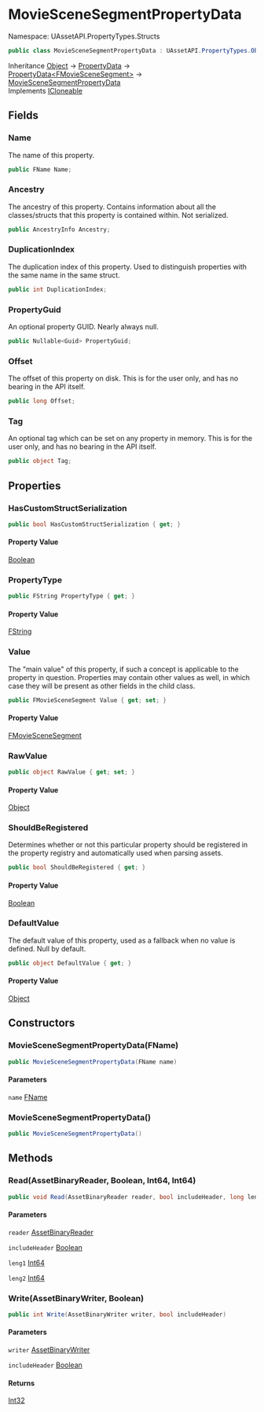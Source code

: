# MovieSceneSegmentPropertyData

Namespace: UAssetAPI.PropertyTypes.Structs

```csharp
public class MovieSceneSegmentPropertyData : UAssetAPI.PropertyTypes.Objects.PropertyData`1[[UAssetAPI.PropertyTypes.Structs.FMovieSceneSegment, UAssetAPI, Version=1.0.0.0, Culture=neutral, PublicKeyToken=null]], System.ICloneable
```

Inheritance [Object](https://docs.microsoft.com/en-us/dotnet/api/system.object) → [PropertyData](./uassetapi.propertytypes.objects.propertydata.md) → [PropertyData&lt;FMovieSceneSegment&gt;](./uassetapi.propertytypes.objects.propertydata-1.md) → [MovieSceneSegmentPropertyData](./uassetapi.propertytypes.structs.moviescenesegmentpropertydata.md)<br>
Implements [ICloneable](https://docs.microsoft.com/en-us/dotnet/api/system.icloneable)

## Fields

### **Name**

The name of this property.

```csharp
public FName Name;
```

### **Ancestry**

The ancestry of this property. Contains information about all the classes/structs that this property is contained within. Not serialized.

```csharp
public AncestryInfo Ancestry;
```

### **DuplicationIndex**

The duplication index of this property. Used to distinguish properties with the same name in the same struct.

```csharp
public int DuplicationIndex;
```

### **PropertyGuid**

An optional property GUID. Nearly always null.

```csharp
public Nullable<Guid> PropertyGuid;
```

### **Offset**

The offset of this property on disk. This is for the user only, and has no bearing in the API itself.

```csharp
public long Offset;
```

### **Tag**

An optional tag which can be set on any property in memory. This is for the user only, and has no bearing in the API itself.

```csharp
public object Tag;
```

## Properties

### **HasCustomStructSerialization**

```csharp
public bool HasCustomStructSerialization { get; }
```

#### Property Value

[Boolean](https://docs.microsoft.com/en-us/dotnet/api/system.boolean)<br>

### **PropertyType**

```csharp
public FString PropertyType { get; }
```

#### Property Value

[FString](./uassetapi.unrealtypes.fstring.md)<br>

### **Value**

The "main value" of this property, if such a concept is applicable to the property in question. Properties may contain other values as well, in which case they will be present as other fields in the child class.

```csharp
public FMovieSceneSegment Value { get; set; }
```

#### Property Value

[FMovieSceneSegment](./uassetapi.propertytypes.structs.fmoviescenesegment.md)<br>

### **RawValue**

```csharp
public object RawValue { get; set; }
```

#### Property Value

[Object](https://docs.microsoft.com/en-us/dotnet/api/system.object)<br>

### **ShouldBeRegistered**

Determines whether or not this particular property should be registered in the property registry and automatically used when parsing assets.

```csharp
public bool ShouldBeRegistered { get; }
```

#### Property Value

[Boolean](https://docs.microsoft.com/en-us/dotnet/api/system.boolean)<br>

### **DefaultValue**

The default value of this property, used as a fallback when no value is defined. Null by default.

```csharp
public object DefaultValue { get; }
```

#### Property Value

[Object](https://docs.microsoft.com/en-us/dotnet/api/system.object)<br>

## Constructors

### **MovieSceneSegmentPropertyData(FName)**

```csharp
public MovieSceneSegmentPropertyData(FName name)
```

#### Parameters

`name` [FName](./uassetapi.unrealtypes.fname.md)<br>

### **MovieSceneSegmentPropertyData()**

```csharp
public MovieSceneSegmentPropertyData()
```

## Methods

### **Read(AssetBinaryReader, Boolean, Int64, Int64)**

```csharp
public void Read(AssetBinaryReader reader, bool includeHeader, long leng1, long leng2)
```

#### Parameters

`reader` [AssetBinaryReader](./uassetapi.assetbinaryreader.md)<br>

`includeHeader` [Boolean](https://docs.microsoft.com/en-us/dotnet/api/system.boolean)<br>

`leng1` [Int64](https://docs.microsoft.com/en-us/dotnet/api/system.int64)<br>

`leng2` [Int64](https://docs.microsoft.com/en-us/dotnet/api/system.int64)<br>

### **Write(AssetBinaryWriter, Boolean)**

```csharp
public int Write(AssetBinaryWriter writer, bool includeHeader)
```

#### Parameters

`writer` [AssetBinaryWriter](./uassetapi.assetbinarywriter.md)<br>

`includeHeader` [Boolean](https://docs.microsoft.com/en-us/dotnet/api/system.boolean)<br>

#### Returns

[Int32](https://docs.microsoft.com/en-us/dotnet/api/system.int32)<br>
